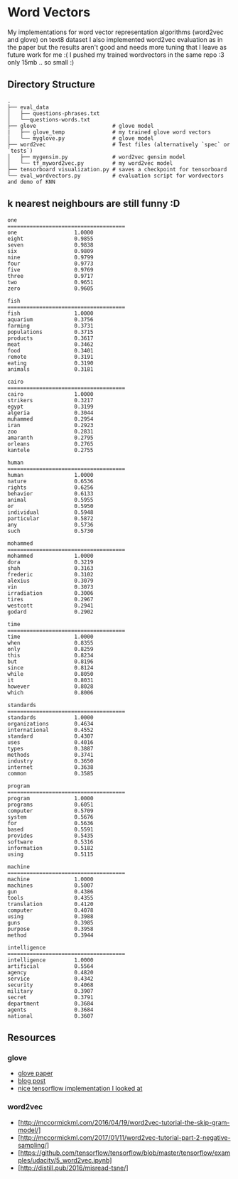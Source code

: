 # Word Vectors
My implementations for word vector representation algorithms (word2vec and glove) on text8 dataset 
I also implemented word2vec evaluation as in the paper but the results aren't good and needs more tuning that I leave as future work for me :(
I pushed my trained wordvectors in the same repo :3 only 15mb .. so small :)

## Directory Structure
    .
    ├── eval_data               
    │   ├── questions-phrases.txt           
    │   └──questions-words.txt         
    ├── glove                        # glove model
    |   ├── glove_temp               # my trained glove word vectors  
    │   └── myglove.py               # glove model
    ├── word2vec                     # Test files (alternatively `spec` or `tests`)
    │   ├── mygensim.py              # word2vec gensim model
    │   └── tf_myword2vec.py         # my word2vec model
    ├── tensorboard visualization.py # saves a checkpoint for tensorboard
    └── eval_wordvectors.py          # evaluation script for wordvectors and demo of KNN
    
## k nearest neighbours are still funny :D

```
one
=====================================
one                  1.0000
eight                0.9855
seven                0.9838
six                  0.9809
nine                 0.9799
four                 0.9773
five                 0.9769
three                0.9717
two                  0.9651
zero                 0.9605

fish
=====================================
fish                 1.0000
aquarium             0.3756
farming              0.3731
populations          0.3715
products             0.3617
meat                 0.3462
food                 0.3401
remote               0.3191
eating               0.3190
animals              0.3181

cairo
=====================================
cairo                1.0000
strikers             0.3217
egypt                0.3199
algeria              0.3044
muhammed             0.2954
iran                 0.2923
zoo                  0.2831
amaranth             0.2795
orleans              0.2765
kantele              0.2755

human
=====================================
human                1.0000
nature               0.6536
rights               0.6256
behavior             0.6133
animal               0.5955
or                   0.5950
individual           0.5948
particular           0.5872
any                  0.5736
such                 0.5730

mohammed
=====================================
mohammed             1.0000
dora                 0.3219
shah                 0.3163
frederic             0.3102
alexius              0.3079
vin                  0.3073
irradiation          0.3006
tires                0.2967
westcott             0.2941
godard               0.2902

time
=====================================
time                 1.0000
when                 0.8355
only                 0.8259
this                 0.8234
but                  0.8196
since                0.8124
while                0.8050
it                   0.8031
however              0.8028
which                0.8006

standards
=====================================
standards            1.0000
organizations        0.4634
international        0.4552
standard             0.4307
uses                 0.4016
types                0.3887
methods              0.3741
industry             0.3650
internet             0.3638
common               0.3585

program
=====================================
program              1.0000
programs             0.6051
computer             0.5709
system               0.5676
for                  0.5636
based                0.5591
provides             0.5435
software             0.5316
information          0.5182
using                0.5115

machine
=====================================
machine              1.0000
machines             0.5007
gun                  0.4386
tools                0.4355
translation          0.4120
computer             0.4078
using                0.3988
guns                 0.3985
purpose              0.3958
method               0.3944

intelligence
=====================================
intelligence         1.0000
artificial           0.5564
agency               0.4820
service              0.4342
security             0.4068
military             0.3907
secret               0.3791
department           0.3684
agents               0.3684
national             0.3607
```

## Resources

### glove
* [glove paper](https://nlp.stanford.edu/pubs/glove.pdf)
* [blog post](http://www.foldl.me/2014/glove-python/)
* [nice tensorflow implementation I looked at](https://github.com/GradySimon/tensorflow-glove)

### word2vec
* [http://mccormickml.com/2016/04/19/word2vec-tutorial-the-skip-gram-model/]
* [http://mccormickml.com/2017/01/11/word2vec-tutorial-part-2-negative-sampling/]
* [https://github.com/tensorflow/tensorflow/blob/master/tensorflow/examples/udacity/5_word2vec.ipynb]
* [http://distill.pub/2016/misread-tsne/]


